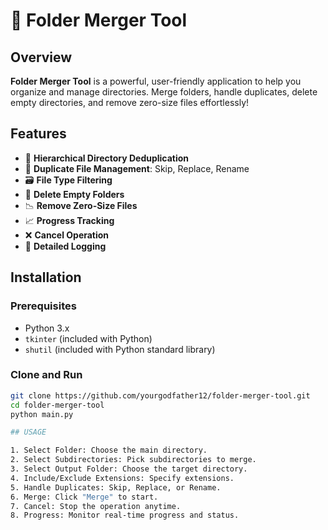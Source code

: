 # 📁 Folder Merger Tool

## Overview

**Folder Merger Tool** is a powerful, user-friendly application to help you organize and manage directories. Merge folders, handle duplicates, delete empty directories, and remove zero-size files effortlessly!

## Features

- 🔄 **Hierarchical Directory Deduplication**
- 📂 **Duplicate File Management**: Skip, Replace, Rename
- 🗃️ **File Type Filtering**
- 🚮 **Delete Empty Folders**
- 📉 **Remove Zero-Size Files**
- 📈 **Progress Tracking**
- ❌ **Cancel Operation**
- 📜 **Detailed Logging**

## Installation

### Prerequisites

- Python 3.x
- `tkinter` (included with Python)
- `shutil` (included with Python standard library)

### Clone and Run

```bash
git clone https://github.com/yourgodfather12/folder-merger-tool.git
cd folder-merger-tool
python main.py

## USAGE 

1. Select Folder: Choose the main directory.
2. Select Subdirectories: Pick subdirectories to merge.
3. Select Output Folder: Choose the target directory.
4. Include/Exclude Extensions: Specify extensions.
5. Handle Duplicates: Skip, Replace, or Rename.
6. Merge: Click "Merge" to start.
7. Cancel: Stop the operation anytime.
8. Progress: Monitor real-time progress and status.

